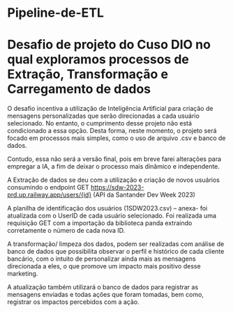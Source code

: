 # Pipeline-de-ETL
# Desafio de projeto do Cuso DIO no qual exploramos processos de Extração, Transformação e Carregamento de dados

O desafio incentiva a utilização de Inteligência Artificial para criação de mensagens personalizadas que serão direcionadas a cada usuário selecionado. No entanto, o cumprimento desse projeto não está condicionado a essa opção. Desta forma, neste momento, o projeto será focado em processos mais simples, como o uso de arquivo .csv e banco de dados. 

Contudo, essa não será a versão final, pois em breve farei alterações para empregar a IA, a fim de deixar o processo mais dinâmico e independente.

A Extração de dados se deu com a utilização e criação de novos usuários consumindo o endpoint GET https://sdw-2023-prd.up.railway.app/users/{id} (API da Santander Dev Week 2023)

A planilha de identificação dos usuários (1SDW2023.csv) – anexa- foi atualizada com o UserID de cada usuário selecionado. 
Foi realizada uma requisição  GET com a importação da biblioteca panda extraindo corretamente o número de cada nova ID.

A transformação/ limpeza dos dados, podem ser realizadas com análise de banco de dados que possibilita observar o perfil e histórico de cada cliente bancário, com o intuito de personalizar ainda mais as mensagens direcionada a eles, o que promove um impacto mais positivo desse marketing.

A atualização também utilizará o banco de dados para registrar as mensagens enviadas e todas ações que foram tomadas, bem como, registrar os impactos percebidos com a ação.
